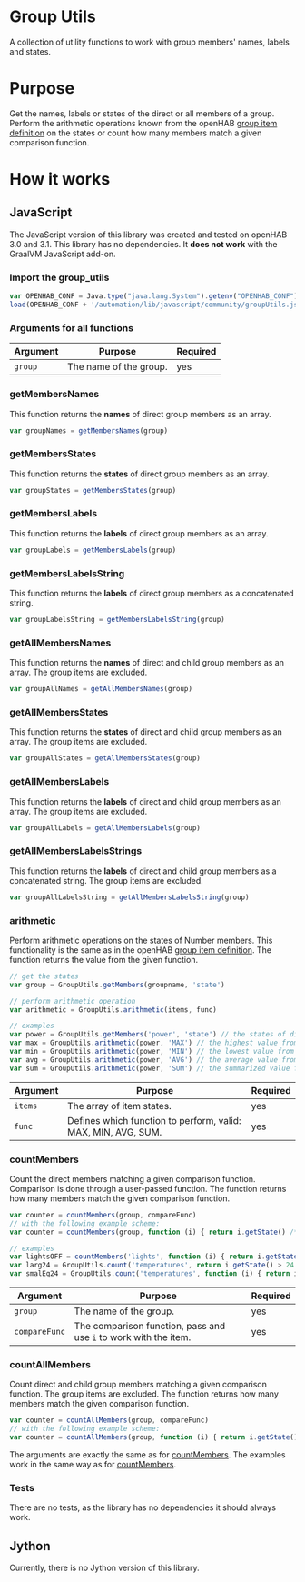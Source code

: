 # Group Utils
A collection of utility functions to work with group members' names, labels and states.

# Purpose
Get the names, labels or states of the direct or all members of a group. 
Perform the arithmetic operations known from the openHAB [group item definition](https://www.openhab.org/docs/configuration/items.html#derive-group-state-from-member-items) on the states or count how many members match a given comparison function.

# How it works

## JavaScript
The JavaScript version of this library was created and tested on openHAB 3.0 and 3.1. 
This library has no dependencies. 
It __does not work__ with the GraalVM JavaScript add-on.

### Import the group_utils
```javascript
var OPENHAB_CONF = Java.type("java.lang.System").getenv("OPENHAB_CONF")
load(OPENHAB_CONF + '/automation/lib/javascript/community/groupUtils.js')
```

### Arguments for all functions
Argument | Purpose | Required
-|-|-
`group` | The name of the group. | yes

### getMembersNames
This function returns the __names__ of direct group members as an array.
```javascript
var groupNames = getMembersNames(group)
```

### getMembersStates
This function returns the __states__ of direct group members as an array.
```javascript
var groupStates = getMembersStates(group)
```

### getMembersLabels
This function returns the __labels__ of direct group members as an array.
```javascript
var groupLabels = getMembersLabels(group)
```

### getMembersLabelsString
This function returns the __labels__ of direct group members as a concatenated string.
```javascript
var groupLabelsString = getMembersLabelsString(group)
```

### getAllMembersNames
This function returns the __names__ of direct and child group members as an array.
The group items are excluded.
```javascript
var groupAllNames = getAllMembersNames(group)
```

### getAllMembersStates
This function returns the __states__ of direct and child group members as an array.
The group items are excluded.
```javascript
var groupAllStates = getAllMembersStates(group)
```

### getAllMembersLabels
This function returns the __labels__ of direct and child group members as an array.
The group items are excluded.
```javascript
var groupAllLabels = getAllMembersLabels(group)
```

### getAllMembersLabelsStrings
This function returns the __labels__ of direct and child group members as a concatenated string.
The group items are excluded.
```javascript
var groupAllLabelsString = getAllMembersLabelsString(group)
```

### arithmetic
Perform arithmetic operations on the states of Number members. 
This functionality is the same as in the openHAB [group item definition](https://www.openhab.org/docs/configuration/items.html#derive-group-state-from-member-items). 
The function returns the value from the given function.
```javascript
// get the states
var group = GroupUtils.getMembers(groupname, 'state')

// perform arithmetic operation
var arithmetic = GroupUtils.arithmetic(items, func)

// examples
var power = GroupUtils.getMembers('power', 'state') // the states of direct members of "power"
var max = GroupUtils.arithmetic(power, 'MAX') // the highest value from "power"
var min = GroupUtils.arithmetic(power, 'MIN') // the lowest value from "power"
var avg = GroupUtils.arithmetic(power, 'AVG') // the average value from "power"
var sum = GroupUtils.arithmetic(power, 'SUM') // the summarized value from "power"
```
Argument | Purpose | Required
-|-|-
`items` | The array of item states. | yes
`func` | Defines which function to perform, valid: MAX, MIN, AVG, SUM. | yes

### countMembers
Count the direct members matching a given comparison function. 
Comparison is done through a user-passed function.
The function returns how many members match the given comparison function.
```javascript
var counter = countMembers(group, compareFunc)
// with the following example scheme:
var counter = countMembers(group, function (i) { return i.getState() /* comparison operators */ })

// examples
var lightsOFF = countMembers('lights', function (i) { return i.getState() == OFF }) // the number of lights off
var larg24 = GroupUtils.count('temperatures', return i.getState() > 24 ) // the number of temperatures higher than 24
var smalEq24 = GroupUtils.count('temperatures', function (i) { return i.getState() <= 24 }) // the number of temperatures lower or equal than/to 24
```
Argument | Purpose | Required
-|-|-
`group` | The name of the group. | yes
`compareFunc` | The comparison function, pass and use `i` to work with the item.  | yes

### countAllMembers
Count direct and child group members matching a given comparison function.
The group items are excluded.
The function returns how many members match the given comparison function.
```javascript
var counter = countAllMembers(group, compareFunc)
// with the following example scheme:
var counter = countAllMembers(group, function (i) { return i.getState() /* comparison operators */ })
```
The arguments are exactly the same as for [countMembers](#countmembers).
The examples work in the same way as for [countMembers](#countmembers).

### Tests
There are no tests, as the library has no dependencies it should always work.

## Jython
Currently, there is no Jython version of this library.